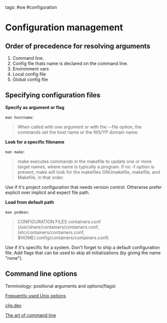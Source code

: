 tags: #sw #configuration

Configuration management
========================

Order of precedence for resolving arguments
-------------------------------------------

1.  Command line.
2.  Config file thats name is declared on the command line.
3.  Environment vars
4.  Local config file
5.  Global config file

Specifying configuration files
------------------------------

**Specify as argument or flag**

`man hostname`:

> When called with one argument or with the --file option, the commands
> set the host name or the NIS/YP domain name.

**Look for a specific filename**

`man make`:

> make executes commands in the makefile to update one or more target
> names, where name is typically a program. If no -f option is present,
> make will look for the makefiles GNUmakefile, makefile, and Makefile,
> in that order.

Use if it's project configuration that needs version control. Otherwise
prefer explicit over implicit and expect file path.

**Load from default path**

`man podman`:

> CONFIGURATION FILES containers.conf
> (/usr/share/containers/containers.conf,
> /etc/containers/containers.conf,
> $HOME/.config/containers/containers.conf)

Use if it's specific for a system. Don't forget to ship a default
configuration file. Add flags that can be used to skip all
initializations (by giving the name "none").

Command line options
--------------------

Terminology: positional arguments and options(flags)

[Frequently used Unix options]

[clig.dev]

[The art of command line]

  [Frequently used Unix options]: http://www.catb.org/~esr/writings/taoup/html/ch10s05.html
  [clig.dev]: https://clig.dev/#foreword
  [The art of command line]: https://github.com/jlevy/the-art-of-command-line
